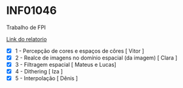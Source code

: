 # INF01046
Trabalho de FPI

[Link do relatorio](https://docs.google.com/document/d/17BGSFpcT1OlRT8BEV7D83JBvyEFCxE_R-2jp98C5BQY/edit?usp=sharing)

 - [X] 1 - Percepção de cores e espaços de côres [ Vitor ]
 - [X] 2 - Realce de imagens no domínio espacial (da imagem) [ Clara ]
 - [X] 3 -  Filtragem espacial [ Mateus e Lucas]
 - [X] 4 - Dithering [ Iza ]
 - [X] 5 - Interpolação [ Dênis ]
